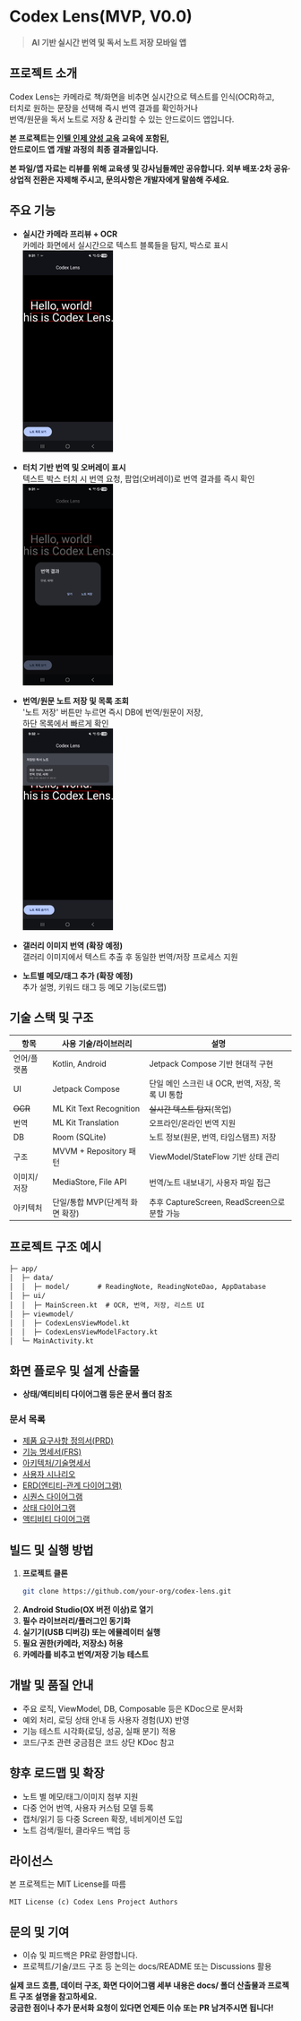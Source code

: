 # Codex Lens(MVP, V0.0)

> **AI 기반 실시간 번역 및 독서 노트 저장 모바일 앱**

## 프로젝트 소개

Codex Lens는 카메라로 책/화면을 비추면 실시간으로 텍스트를 인식(OCR)하고,  
터치로 원하는 문장을 선택해 즉시 번역 결과를 확인하거나  
번역/원문을 독서 노트로 저장 & 관리할 수 있는 안드로이드 앱입니다.

**본 프로젝트는 [인텔 인제 양성 교육](https://intel-edu.kr/) 교육에 포함된,  
안드로이드 앱 개발 과정의 최종 결과물입니다.**  

**본 파일/앱 자료는 리뷰를 위해 교육생 및 강사님들께만 공유합니다.
외부 배포·2차 공유·상업적 전환은 자제해 주시고, 문의사항은 개발자에게 말씀해 주세요.**


## 주요 기능

- **실시간 카메라 프리뷰 + OCR**  
  카메라 화면에서 실시간으로 텍스트 블록들을 탐지, 박스로 표시  
  ![앱 메인화면](images/appMain.png)  
- **터치 기반 번역 및 오버레이 표시**  
  텍스트 박스 터치 시 번역 요청, 팝업(오버레이)로 번역 결과를 즉시 확인  
  ![번역 화면](images/translate.png)  
- **번역/원문 노트 저장 및 목록 조회**  
  '노트 저장' 버튼만 누르면 즉시 DB에 번역/원문이 저장,  
  하단 목록에서 빠르게 확인  
  ![노트 조회 화면](images/noteView.png)  
- **갤러리 이미지 번역 (확장 예정)**  
  갤러리 이미지에서 텍스트 추출 후 동일한 번역/저장 프로세스 지원

- **노트별 메모/태그 추가 (확장 예정)**  
  추가 설명, 키워드 태그 등 메모 기능(로드맵)

## 기술 스택 및 구조

| 항목      | 사용 기술/라이브러리                  | 설명                                   |
|---------| ------------------------------------- |--------------------------------------|
| 언어/플랫폼  | Kotlin, Android                       | Jetpack Compose 기반 현대적 구현            |
| UI      | Jetpack Compose                       | 단일 메인 스크린 내 OCR, 번역, 저장, 목록 UI 통합    |
| ~~OCR~~ | ML Kit Text Recognition               | ~~실시간 텍스트 탐지~~(목업)                   |
| 번역      | ML Kit Translation                    | 오프라인/온라인 번역 지원                       |
| DB      | Room (SQLite)                         | 노트 정보(원문, 번역, 타임스탬프) 저장              |
| 구조      | MVVM + Repository 패턴                | ViewModel/StateFlow 기반 상태 관리         |
| 이미지/저장  | MediaStore, File API                  | 번역/노트 내보내기, 사용자 파일 접근                |
| 아키텍처    | 단일/통합 MVP(단계적 화면 확장)        | 추후 CaptureScreen, ReadScreen으로 분할 가능 |

## 프로젝트 구조 예시

```
├─ app/
│  ├─ data/
│  │  ├─ model/       # ReadingNote, ReadingNoteDao, AppDatabase
│  ├─ ui/
│  │  ├─ MainScreen.kt  # OCR, 번역, 저장, 리스트 UI
│  ├─ viewmodel/
│  │  ├─ CodexLensViewModel.kt
│  │  ├─ CodexLensViewModelFactory.kt
│  └─ MainActivity.kt
```

## 화면 플로우 및 설계 산출물

- **상태/액티비티 다이어그램 등은 문서 폴더 참조**

### 문서 목록

- [제품 요구사항 정의서(PRD)](docs/PRD.md)
- [기능 명세서(FRS)](docs/FRS.md)
- [아키텍처/기술명세서](docs/ARCHTECTURE.md)
- [사용자 시나리오](docs/UserScenario.md)
- [ERD(엔티티-관계 다이어그램)](docs/ERD.puml)
- [시퀀스 다이어그램](docs/Sequence.puml)
- [상태 다이어그램](docs/State.puml)
- [액티비티 다이어그램](docs/Activity.puml)

## 빌드 및 실행 방법

1. **프로젝트 클론**
   ```bash
   git clone https://github.com/your-org/codex-lens.git
   ```
2. **Android Studio(OX 버전 이상)로 열기**
3. **필수 라이브러리/플러그인 동기화**
4. **실기기(USB 디버깅) 또는 에뮬레이터 실행**
5. **필요 권한(카메라, 저장소) 허용**
6. **카메라를 비추고 번역/저장 기능 테스트**

## 개발 및 품질 안내

- 주요 로직, ViewModel, DB, Composable 등은 KDoc으로 문서화
- 예외 처리, 로딩 상태 안내 등 사용자 경험(UX) 반영
- 기능 테스트 시각화(로딩, 성공, 실패 분기) 적용
- 코드/구조 관련 궁금점은 코드 상단 KDoc 참고

## 향후 로드맵 및 확장

- 노트 별 메모/태그/이미지 첨부 지원
- 다중 언어 번역, 사용자 커스텀 모델 등록
- 캡처/읽기 등 다중 Screen 확장, 네비게이션 도입
- 노트 검색/필터, 클라우드 백업 등

## 라이선스

본 프로젝트는 MIT License를 따름
```
MIT License (c) Codex Lens Project Authors
```

## 문의 및 기여

- 이슈 및 피드백은 PR로 환영합니다.
- 프로젝트/기술/코드 구조 등 논의는 docs/README 또는 Discussions 활용

**실제 코드 흐름, 데이터 구조, 화면 다이어그램 세부 내용은 docs/ 폴더 산출물과 프로젝트 구조 설명을 참고하세요.  
궁금한 점이나 추가 문서화 요청이 있다면 언제든 이슈 또는 PR 남겨주시면 됩니다!**